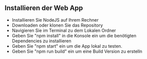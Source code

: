 ## Installieren der Web App
* Installieren Sie NodeJS auf Ihrem Rechner
* Downloaden oder klonen Sie das Repository
* Navigieren Sie im Terminal zu dem Lokalen Ordner
* Geben Sie "npm install" in die Konsole ein um die benötigten Dependencies zu installieren
* Geben Sie "npm start" ein um die App lokal zu testen.
* Geben Sie "npm run build" ein um eine Build Version zu erstelln